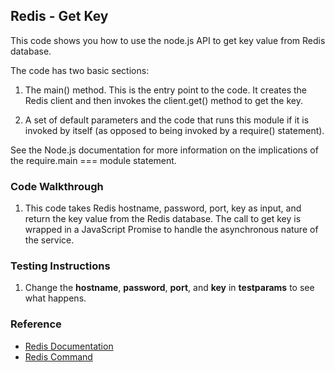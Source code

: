 ## Redis - Get Key

This code shows you how to use the node.js API to get key value from Redis database. 

The code has two basic sections:

1. The main() method. This is the entry point to the code. It creates the Redis client and then invokes the client.get() method to get the key.

2. A set of default parameters and the code that runs this module if it is invoked by itself (as opposed to being invoked by a require() statement).

See the Node.js documentation for more information on the implications of the require.main === module statement.

### Code Walkthrough
1. This code takes Redis hostname, password, port, key as input, and return the key value from the Redis database. The call to get key is wrapped in a JavaScript Promise to handle the asynchronous nature of the service.

### Testing Instructions
1. Change the **hostname**, **password**, **port**, and **key** in **testparams** to see what happens.

### Reference
* [Redis Documentation](https://redis.io/)
* [Redis Command](https://redis.io/commands/)